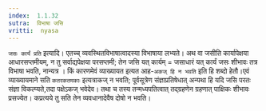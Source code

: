 ```yaml
---
index:  1.1.32
sutra:  विभाषा जसि
vritti:  nyasa
---
```


`जसः कार्यं प्रति` इत्यादि। एतच्च् व्यवस्थितविभाषात्वादस्या विभाषाया
लभ्यते। अथ वा जसीति कार्यापेक्षया आधारसप्तमीयम्, न तु सर्वाद्यपेक्षया परसप्तमी; तेन जसि यत् कार्यम् =  जसाधारं यत् कार्यं जसः शीभावः तत्र विभाषा भवति, नान्यत्र
। किं कारणमेवं व्याख्यायत इत्यत आह-`अकज् हि न भवति` इति हि शब्दो हेतौ।एवं
व्याख्यायमाने सति `कतरकतमकाः` इत्यत्राकज् न भवति; पूर्वसूत्रेण संज्ञाप्रतिषेधात् अन्यथा हि यदि जसि परतः संज्ञा विकल्प्यते,तदा पक्षेऽकज् भवेदेव। तथा च तस्य तन्मध्यपतित्वात् तद्ग्रहणेन ग्रहणात् पाक्षिकः शीभावः प्रसज्येत। कप्रत्यये तु सति तेन व्यवधानादेवैष दोषो न भवति।


